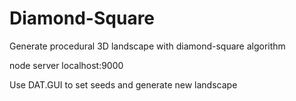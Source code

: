 # Diamond-Square

Generate procedural 3D landscape with diamond-square algorithm

node server
localhost:9000

Use DAT.GUI to set seeds and generate new landscape
